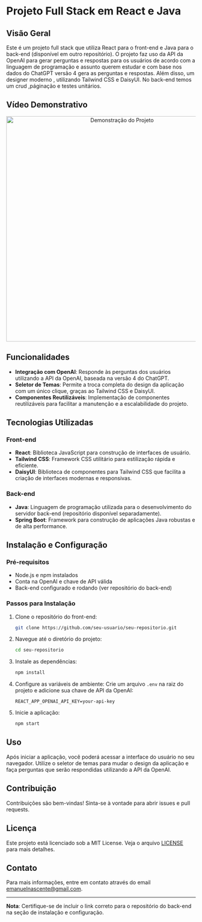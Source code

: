 # Projeto Full Stack em React e Java

## Visão Geral

Este é um projeto full stack que utiliza React para o front-end e Java para o back-end (disponível em outro repositório). O projeto faz uso da API da OpenAI para gerar perguntas e respostas para os usuários de acordo com a linguagem de programação e assunto querem estudar e  com base nos dados do ChatGPT versão 4 gera as perguntas e respostas. Além disso, um designer moderno , utilizando Tailwind CSS e DaisyUI. No back-end temos um crud ,páginação e testes unitários.

## Vídeo Demonstrativo

<div align="center">
  <img src="/chatgpt-project2/public/chatGpt-2.gif" alt="Demonstração do Projeto" width="600">
</div>

## Funcionalidades

- **Integração com OpenAI**: Responde às perguntas dos usuários utilizando a API da OpenAI, baseada na versão 4 do ChatGPT.
- **Seletor de Temas**: Permite a troca completa do design da aplicação com um único clique, graças ao Tailwind CSS e DaisyUI.
- **Componentes Reutilizáveis**: Implementação de componentes reutilizáveis para facilitar a manutenção e a escalabilidade do projeto.

## Tecnologias Utilizadas

### Front-end

- **React**: Biblioteca JavaScript para construção de interfaces de usuário.
- **Tailwind CSS**: Framework CSS utilitário para estilização rápida e eficiente.
- **DaisyUI**: Biblioteca de componentes para Tailwind CSS que facilita a criação de interfaces modernas e responsivas.

### Back-end

- **Java**: Linguagem de programação utilizada para o desenvolvimento do servidor back-end (repositório disponível separadamente).
- **Spring Boot**: Framework para construção de aplicações Java robustas e de alta performance.

## Instalação e Configuração

### Pré-requisitos

- Node.js e npm instalados
- Conta na OpenAI e chave de API válida
- Back-end configurado e rodando (ver repositório do back-end)

### Passos para Instalação

1. Clone o repositório do front-end:
    ```bash
    git clone https://github.com/seu-usuario/seu-repositorio.git
    ```

2. Navegue até o diretório do projeto:
    ```bash
    cd seu-repositorio
    ```

3. Instale as dependências:
    ```bash
    npm install
    ```

4. Configure as variáveis de ambiente:
    Crie um arquivo `.env` na raiz do projeto e adicione sua chave de API da OpenAI:
    ```
    REACT_APP_OPENAI_API_KEY=your-api-key
    ```

5. Inicie a aplicação:
    ```bash
    npm start
    ```

## Uso

Após iniciar a aplicação, você poderá acessar a interface do usuário no seu navegador. Utilize o seletor de temas para mudar o design da aplicação e faça perguntas que serão respondidas utilizando a API da OpenAI.

## Contribuição

Contribuições são bem-vindas! Sinta-se à vontade para abrir issues e pull requests. 

## Licença

Este projeto está licenciado sob a MIT License. Veja o arquivo [LICENSE](LICENSE) para mais detalhes.

## Contato

Para mais informações, entre em contato através do email [emanuelnascente@gmail.com](mailto:emanuelnascente@gmail.com).

---

**Nota**: Certifique-se de incluir o link correto para o repositório do back-end na seção de instalação e configuração.
